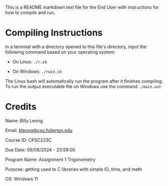 

This is a README markdown text file for the End User with instructions for how to compile and run.

# Compiling Instructions
In a terminal with a directory opened to this file's directory, input the following command based on your operating system:
- On Linux: `./r.sh`

- On Windows: `./rwin.sh`

The Linux bash will automatically run the program after it finishes compiling. To run the output executable file on Windows use the command `./main.out`

# Credits

Name: Billy Leong

Email: bleong@csu.fullerton.edu

Course ID: CPSC223C

Due Date: 09/08/2024 - 23:59:00

Program Name: Assignment 1 Trigonometry

Purpose: getting used to C libraries with simple IO, time, and math

OS: Windows 11